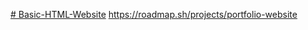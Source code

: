 [# Basic-HTML-Website](https://roadmap.sh/projects/basic-html-website)
https://roadmap.sh/projects/portfolio-website
